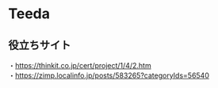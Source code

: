 # Teeda
## 役立ちサイト
・https://thinkit.co.jp/cert/project/1/4/2.htm  
・https://zimp.localinfo.jp/posts/583265?categoryIds=56540  
